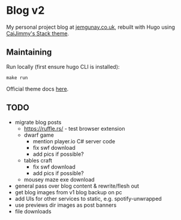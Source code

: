 # Blog v2

My personal project blog at [jemgunay.co.uk](https://jemgunay.co.uk), rebuilt with Hugo
using [CaiJimmy's Stack theme](github.com/CaiJimmy/hugo-theme-stack).

## Maintaining

Run locally (first ensure hugo CLI is installed):

```shell
make run
```

Official theme docs [here](https://stack.jimmycai.com/guide/).

## TODO

- migrate blog posts
    - https://ruffle.rs/ - test browser extension
    - dwarf game
        - mention player.io C# server code
        - fix swf download
        - add pics if possible?
    - tables craft
        - fix swf download
        - add pics if possible?
    - mousey maze exe download
- general pass over blog content & rewrite/flesh out
- get blog images from v1 blog backup on pc
- add UIs for other services to static, e.g. spotify-unwrapped
- use previews dir images as post banners
- file downloads